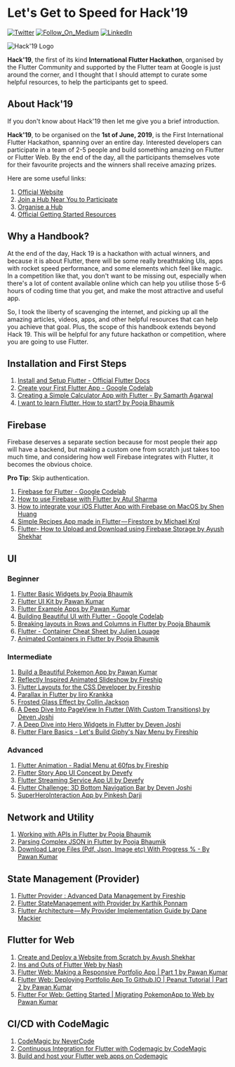 # Let's Get to Speed for Hack'19

[![Twitter](https://img.shields.io/badge/Follow_On_Twitter-Ayush_Shekhar-blue.svg?style=flat)](https://twitter.com/ayushshekhar17)
[![Follow_On_Medium](https://img.shields.io/badge/Follow_On_Medium-Ayush_Shekhar-green.svg)](https://medium.com/@ayushshekhar)
[![LinkedIn](https://img.shields.io/badge/Connect_On_LinkedIn-Ayush_Shekhar-blue.svg?style=flat)](https://www.linkedin.com/in/ayushshekhar/)

![Hack'19 Logo](https://i.ibb.co/0VnrPXW/The-Un-Official-Developer-Handbook.png)

**Hack'19**, the first of its kind **International Flutter Hackathon**, organised by the Flutter Community and supported by the Flutter team at Google is just around the corner, and I thought that I should attempt to curate some helpful resources, to help the participants get to speed.


## About Hack'19
If you don't know about Hack'19 then let me give you a brief introduction.

**Hack'19**, to be organised on the **1st of June, 2019**, is the First International Flutter Hackathon, spanning over an entire day. Interested developers can participate in a team of 2-5 people and build something amazing on Flutter or Flutter Web. By the end of the day, all the participants themselves vote for their favourite projects and the winners shall receive amazing prizes. 

Here are some useful links: 

1. [Official Website](https://flutterhackathon.com/)
2. [Join a Hub Near You to Participate](https://flutterhackathon.com/#join)
3. [Organise a Hub](https://flutterhackathon.com/#organise)
4. [Official Getting Started Resources](https://flutterhackathon.com/#getting-started)
   

## Why a Handbook?

At the end of the day, Hack 19 is a hackathon with actual winners, and because it is about Flutter, there will be some really breathtaking UIs, apps with rocket speed performance, and some elements which feel like magic. In a competition like that, you don't want to be missing out, especially when there's a lot of content available online which can help you utilise those 5-6 hours of coding time that you get, and make the most attractive and useful app.

So, I took the liberty of scavenging the internet, and picking up all the amazing articles, videos, apps, and other helpful resources that can help you achieve that goal. Plus, the scope of this handbook extends beyond Hack 19. This will be helpful for any future hackathon or competition, where you are going to use Flutter.

## Installation and First Steps

1. [Install and Setup Flutter - Official Flutter Docs](https://flutter.dev/docs/get-started/install)
2. [Create your First Flutter App - Google Codelab](https://codelabs.developers.google.com/codelabs/first-flutter-app-pt1/#0)
3. [Creating a Simple Calculator App with Flutter - By Samarth Agarwal](https://www.youtube.com/watch?v=eVG5DkPF5x8) 
4. [I want to learn Flutter. How to start? by Pooja Bhaumik](https://medium.com/flutter-community/i-want-to-learn-flutter-how-to-start-ffb4145f9b26)

## Firebase

Firebase deserves a separate section because for most people their app will have a backend, but making a custom one from scratch just takes too much time, and considering how well Firebase integrates with Flutter, it becomes the obvious choice.

**Pro Tip**: Skip authentication.

1. [Firebase for Flutter - Google Codelab](https://codelabs.developers.google.com/codelabs/flutter-firebase/index.html?index=..%2F..index)
2. [How to use Firebase with Flutter by Atul Sharma](https://medium.com/@atul.sharma_94062/how-to-use-firebase-with-flutter-e4a47a7470ce)
3. [How to integrate your iOS Flutter App with Firebase on MacOS by Shen Huang](https://medium.freecodecamp.org/how-to-integrate-your-ios-flutter-app-with-firebase-on-macos-6ad08e2714f0)
4. [Simple Recipes App made in Flutter — Firestore by Michael Krol](https://medium.com/flutter-community/simple-recipes-app-made-in-flutter-firestore-f386722102da)
5. [Flutter- How to Upload and Download using Firebase Storage by Ayush Shekhar](https://www.youtube.com/watch?v=BUmewWXGvCA)

## UI

### Beginner

1. [Flutter Basic Widgets by Pooja Bhaumik](https://github.com/PoojaB26/FlutterBasicWidgets)
2. [Flutter UI Kit by Pawan Kumar](https://github.com/iampawan/Flutter-UI-Kit)
3. [Flutter Example Apps by Pawan Kumar](https://github.com/iampawan/FlutterExampleApps)
4. [Building Beautiful UI with Flutter - Google Codelab](https://codelabs.developers.google.com/codelabs/flutter/index.html#0)
5. [Breaking layouts in Rows and Columns in Flutter by Pooja Bhaumik](https://medium.com/flutter-community/breaking-layouts-in-rows-and-columns-in-flutter-8ea1ce4c1316)
6. [Flutter - Container Cheat Sheet by Julien Louage](https://medium.com/jlouage/container-de5b0d3ad184)
7. [Animated Containers in Flutter by Pooja Bhaumik](https://medium.com/flutter-community/flutter-animated-series-animated-containers-52a5d52c0ad3)

### Intermediate

1. [Build a Beautiful Pokemon App by Pawan Kumar](https://www.youtube.com/watch?v=yeXJqZCiwTQ&t=3s)
2. [Reflectly Inspired Animated Slideshow by Fireship](https://www.youtube.com/watch?v=8PfiY0U_PBI&list=PL0vfts4VzfNiQYtnn1TZ6U0Ec_vjCN9VY&index=2)
3. [Flutter Layouts for the CSS Developer by Fireship](https://www.youtube.com/watch?v=u0e2L5yoxFI&list=PL0vfts4VzfNiQYtnn1TZ6U0Ec_vjCN9VY&index=5)
4. [Parallax in Flutter by Iiro Krankka](https://github.com/FlutterRocks/page-transformer)
5. [Frosted Glass Effect by Collin Jackson](http://stackoverflow.com/questions/43550853/how-do-i-do-the-frosted-glass-effect-in-flutter)
6. [A Deep Dive Into PageView In Flutter (With Custom Transitions) by Deven Joshi](https://medium.com/flutter-community/a-deep-dive-into-pageview-in-flutter-with-custom-transitions-581d9ea6dded)
7. [A Deep Dive into Hero Widgets in Flutter by Deven Joshi](https://medium.com/flutter-community/a-deep-dive-into-hero-widgets-in-flutter-d34f441eb026)
8. [Flutter Flare Basics - Let's Build Giphy's Nav Menu by Fireship](https://www.youtube.com/watch?v=hwBUU9CP4qI&list=PL0vfts4VzfNiQYtnn1TZ6U0Ec_vjCN9VY&index=1)

### Advanced
1. [Flutter Animation - Radial Menu at 60fps by Fireship](https://www.youtube.com/watch?v=MhQI-ysRyrk&list=PL0vfts4VzfNiQYtnn1TZ6U0Ec_vjCN9VY&index=4)
2. [Flutter Story App UI Concept by Devefy](https://www.youtube.com/watch?v=5KbiU-93-yU)
1. [Flutter Streaming Service App UI by Devefy](https://www.youtube.com/watch?v=ivHoUxoyIQw)
2. [Flutter Challenge: 3D Bottom Navigation Bar by Deven Joshi](https://medium.com/flutter-community/flutter-challenge-3d-bottom-navigation-bar-48952a5fd996)
3. [SuperHeroInteraction App by Pinkesh Darji](https://github.com/pinkeshdarji/SuperHeroInteraction)

## Network and Utility

1. [Working with APIs in Flutter by Pooja Bhaumik](https://medium.com/flutter-community/working-with-apis-in-flutter-8745968103e9)
2. [Parsing Complex JSON in Flutter by Pooja Bhaumik](https://medium.com/flutter-community/parsing-complex-json-in-flutter-747c46655f51)
3. [Download Large Files (Pdf, Json, Image etc) With Progress % - By Pawan Kumar](https://www.youtube.com/watch?v=Gru7swUQqsg)

## State Management (Provider)

1. [Flutter Provider : Advanced Data Management by Fireship](https://www.youtube.com/watch?v=vFxk_KJCqgk)
2. [Flutter StateManagement with Provider by Karthik Ponnam](https://medium.com/flutter-community/flutter-statemanagement-with-provider-ee251bbc5ac1)
3. [Flutter Architecture — My Provider Implementation Guide by Dane Mackier](https://medium.com/flutter-community/flutter-architecture-provider-implementation-guide-d33133a9a4e8)

## Flutter for Web

1. [Create and Deploy a Website from Scratch by Ayush Shekhar](https://medium.com/flutter-community/flutter-create-and-deploy-a-website-from-scratch-4a026ebd6c)
2. [Ins and Outs of Flutter Web by Nash](https://medium.com/flutter-community/ins-and-outs-of-flutter-web-7a82721dc19a)
3. [Flutter Web: Making a Responsive Portfolio App | Part 1  by Pawan Kumar](https://www.youtube.com/watch?v=QAHqlsAky_4)
4. [Flutter Web: Deploying Portfolio App To Github.IO | Peanut Tutorial | Part 2 by Pawan Kumar](https://www.youtube.com/watch?v=ajSliNbczi0)
5. [Flutter For Web: Getting Started | Migrating PokemonApp to Web by Pawan Kumar](https://www.youtube.com/watch?v=smwtgvpK9FU)

## CI/CD with CodeMagic

1. [CodeMagic by NeverCode](https://codemagic.io/)
2. [Continuous Integration for Flutter with Codemagic by CodeMagic](https://medium.com/flawless-app-stories/continuous-integration-for-flutter-with-codemagic-239aa206a70)
3. [Build and host your Flutter web apps on Codemagic](https://blog.codemagic.io/build-and-host-your-flutter-web-apps-on-codemagic/)
